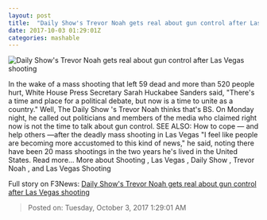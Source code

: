 ```yaml
---
layout: post
title:  "Daily Show's Trevor Noah gets real about gun control after Las Vegas shooting"
date: 2017-10-03 01:29:01Z
categories: mashable
---
```


![Daily Show's Trevor Noah gets real about gun control after Las Vegas shooting](https://i.amz.mshcdn.com/rUF23uC7lx0vtwEdCvLDDbjXu-E=/1200x630/2017%2F10%2F03%2F7c%2F68cfef74c7c04354b034272c599f12aa.ea3ad.jpg)

In the wake of a mass shooting that left 59 dead and more than 520 people hurt, White House Press Secretary Sarah Huckabee Sanders said, "There's a time and place for a political debate, but now is a time to unite as a country." Well, The Daily Show 's Trevor Noah thinks that's BS. On Monday night, he called out politicians and members of the media who claimed right now is not the time to talk about gun control. SEE ALSO: How to cope — and help others —after the deadly mass shooting in Las Vegas "I feel like people are becoming more accustomed to this kind of news," he said, noting there have been 20 mass shootings in the two years he's lived in the United States. Read more... More about Shooting , Las Vegas , Daily Show , Trevor Noah , and Las Vegas Shooting


Full story on F3News: [Daily Show's Trevor Noah gets real about gun control after Las Vegas shooting](http://www.f3nws.com/n/kSVGDD)

> Posted on: Tuesday, October 3, 2017 1:29:01 AM
